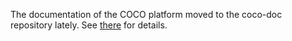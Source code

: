 The documentation of the COCO platform moved to the coco-doc repository lately. See [there](https://github.com/numbbo/coco-doc/blob/gh-pages/documentation-howto.md) for details.
